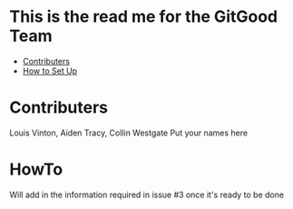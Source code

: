 # This is the read me for the GitGood Team
- [Contributers](#Contributers)
- [How to Set Up](#HowTo)

# Contributers
Louis Vinton, Aiden Tracy, Collin Westgate
Put your names here

# HowTo
Will add in the information required in issue #3 once it's ready to be done